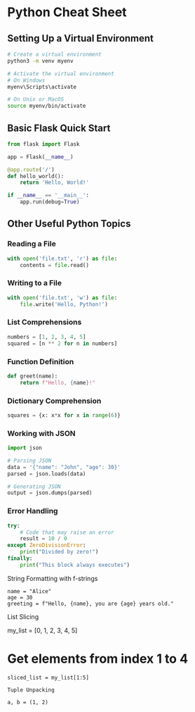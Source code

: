 # Python Cheat Sheet

## Setting Up a Virtual Environment

```bash
# Create a virtual environment
python3 -m venv myenv

# Activate the virtual environment
# On Windows
myenv\Scripts\activate

# On Unix or MacOS
source myenv/bin/activate
```

## Basic Flask Quick Start

```python
from flask import Flask

app = Flask(__name__)

@app.route('/')
def hello_world():
    return 'Hello, World!'

if __name__ == '__main__':
    app.run(debug=True)
```

## Other Useful Python Topics

### Reading a File

```python
with open('file.txt', 'r') as file:
    contents = file.read()
```

### Writing to a File

```python
with open('file.txt', 'w') as file:
    file.write('Hello, Python!')
```

### List Comprehensions

```python
numbers = [1, 2, 3, 4, 5]
squared = [n ** 2 for n in numbers]
```

### Function Definition

```python
def greet(name):
    return f"Hello, {name}!"
```

### Dictionary Comprehension

```python
squares = {x: x*x for x in range(6)}
```

### Working with JSON

```python
import json

# Parsing JSON
data = '{"name": "John", "age": 30}'
parsed = json.loads(data)

# Generating JSON
output = json.dumps(parsed)
```

### Error Handling

```python
try:
    # Code that may raise an error
    result = 10 / 0
except ZeroDivisionError:
    print("Divided by zero!")
finally:
    print("This block always executes")
```

String Formatting with f-strings
```
name = "Alice"
age = 30
greeting = f"Hello, {name}, you are {age} years old."
```
List Slicing

my_list = [0, 1, 2, 3, 4, 5]

# Get elements from index 1 to 4
```
sliced_list = my_list[1:5]

Tuple Unpacking

a, b = (1, 2)
```
